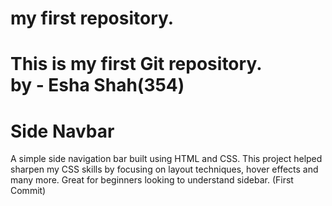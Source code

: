 # my first repository.
This is my first Git repository.
<br>
by - Esha Shah(354)
=======
# Side Navbar

A simple side navigation bar built using HTML and CSS. This project helped sharpen my CSS skills by focusing on layout techniques, hover effects and many more. Great for beginners looking to understand sidebar.
(First Commit)
